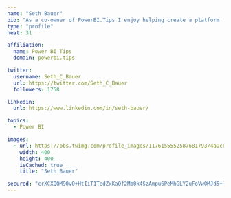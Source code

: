 ```yaml
---
name: "Seth Bauer"
bio: "As a co-owner of PowerBI.Tips I enjoy helping create a platform for new and advanced users alike to learn and expand their skills and get the most out of Power BI."
type: "profile"
heat: 31

affiliation:
  name: Power BI Tips
  domain: powerbi.tips

twitter:
  username: Seth_C_Bauer
  url: https://twitter.com/Seth_C_Bauer
  followers: 1758

linkedin:
  url: https://www.linkedin.com/in/seth-bauer/

topics:
  - Power BI

images:
  - url: https://pbs.twimg.com/profile_images/1176155552587681793/4aUcPKoe_400x400.jpg
    width: 400
    height: 400
    isCached: true
    title: "Seth Bauer"

secured: "crXCXQQM90vO+HtIiT1TedZxKaQf2Mb0k4SzAmpu6PeMhGLY2uFoVwOMJd5+laTKv11tMqE2dGxwYi9AIiSjMJKrrBrYbCE/RFLHerzbwWaPZKbP403tbx8dia/Wkqcmc70xIhrGsZ0uWThJ3rgmnIR+yslCCpadtLkZkK93HfNatd46sKgtdlTCgI8jIrx3hi1FmZoJz+bBavUQ7+LoRDBVLirhqWWDONXQPf5x8ljBwDMCG26vC+wnc6WyxCs2bgezO+nsqdPNslnYXqaPVl8MkbKMJlq6vL8VYOdZAcpu0C6mA6a+UbnozgaKW5dgSm3QuN7qnbQ/I+zohkB0dU6nQ6GhOeMK0sv5Ite2egWTQifm5PjWGK642UKqwygMFbqGUoTrL8ZoMCHCC+wlUZ3X9/tWxv//5etSle3OTPM=;4WzPA9qSQ8+Q9lUZQ/HICA=="
---
```


